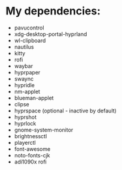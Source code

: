 # My dependencies:
- pavucontrol
- xdg-desktop-portal-hyprland
- wl-clipboard
- nautilus
- kitty
- rofi
- waybar
- hyprpaper
- swaync
- hypridle
- nm-applet
- blueman-applet
- clipse
- hyprspace (optional - inactive by default)
- hyprshot
- hyprlock
- gnome-system-monitor
- brightnessctl
- playerctl
- font-awesome
- noto-fonts-cjk
-  adi1090x rofi
